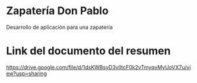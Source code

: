 # Zapatería Don Pablo

Desarrollo de aplicación para una zapatería

# Link del documento del resumen

https://drive.google.com/file/d/1dsKWBsyD3vlItcF0k2vTmyqvMyUoVX7u/view?usp=sharing




